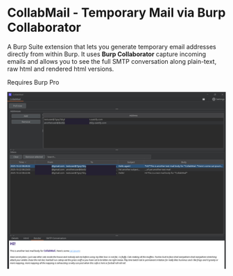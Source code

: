 # CollabMail - Temporary Mail via Burp Collaborator

A Burp Suite extension that lets you generate temporary email addresses directly from within Burp. It uses **Burp Collaborator** capture incoming emails and allows you to see the full SMTP conversation along plain-text, raw html and rendered html versions.

Requires Burp Pro

![[]](preview.jpeg)
